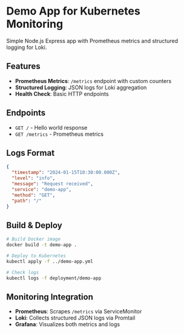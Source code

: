 # Demo App for Kubernetes Monitoring

Simple Node.js Express app with Prometheus metrics and structured logging for Loki.

## Features

- **Prometheus Metrics**: `/metrics` endpoint with custom counters
- **Structured Logging**: JSON logs for Loki aggregation
- **Health Check**: Basic HTTP endpoints

## Endpoints

- `GET /` - Hello world response
- `GET /metrics` - Prometheus metrics

## Logs Format

```json
{
  "timestamp": "2024-01-15T10:30:00.000Z",
  "level": "info",
  "message": "Request received",
  "service": "demo-app",
  "method": "GET",
  "path": "/"
}
```

## Build & Deploy

```bash
# Build Docker image
docker build -t demo-app .

# Deploy to Kubernetes
kubectl apply -f ../demo-app.yml

# Check logs
kubectl logs -f deployment/demo-app
```

## Monitoring Integration

- **Prometheus**: Scrapes `/metrics` via ServiceMonitor
- **Loki**: Collects structured JSON logs via Promtail
- **Grafana**: Visualizes both metrics and logs